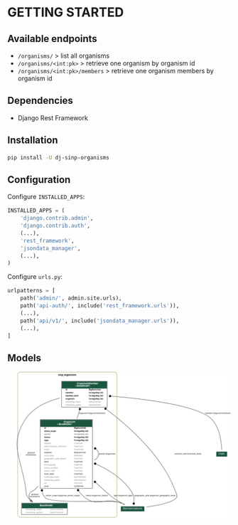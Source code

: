 # GETTING STARTED

## Available endpoints

- `/organisms/` > list all organisms
- `/organisms/<int:pk>` > retrieve one organism by organism id
- `/organisms/<int:pk>/members` > retrieve one organism members by organism id

## Dependencies

- Django Rest Framework

## Installation

```bash
pip install -U dj-sinp-organisms
```

## Configuration

Configure `INSTALLED_APPS`:

```python
INSTALLED_APPS = (
    'django.contrib.admin',
    'django.contrib.auth',
    (...),
    'rest_framework',
    'jsondata_manager',
    (...),
)
```

Configure `urls.py`:

```python
urlpatterns = [
    path('admin/', admin.site.urls),
    path('api-auth/', include('rest_framework.urls')),
    (...),
    path('api/v1/', include('jsondata_manager.urls')),
    (...),
]
```

## Models

![Database model](./_static/models.png)
